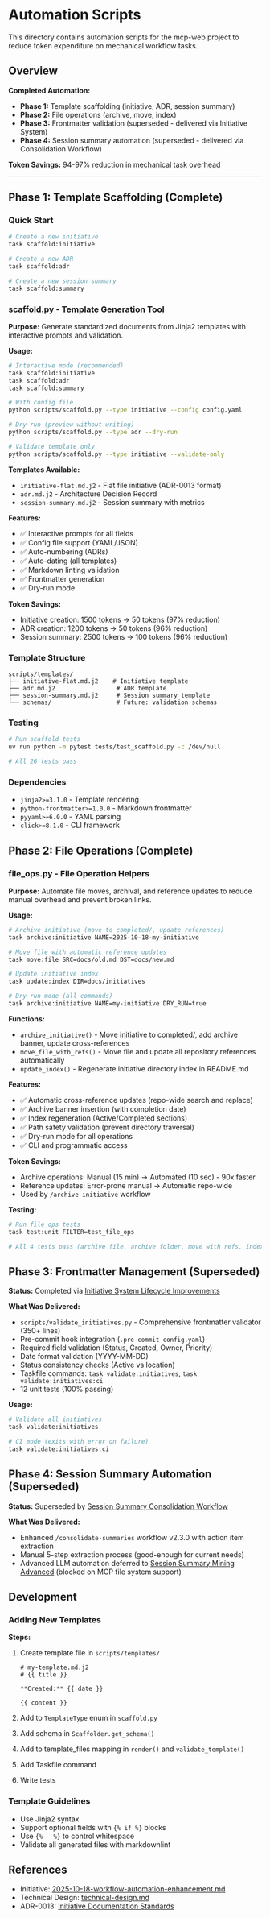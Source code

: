 # Automation Scripts

This directory contains automation scripts for the mcp-web project to reduce token expenditure on mechanical workflow tasks.

## Overview

**Completed Automation:**

- **Phase 1:** Template scaffolding (initiative, ADR, session summary)
- **Phase 2:** File operations (archive, move, index)
- **Phase 3:** Frontmatter validation (superseded - delivered via Initiative System)
- **Phase 4:** Session summary automation (superseded - delivered via Consolidation Workflow)

**Token Savings:** 94-97% reduction in mechanical task overhead

---

## Phase 1: Template Scaffolding (Complete)

### Quick Start

```bash
# Create a new initiative
task scaffold:initiative

# Create a new ADR
task scaffold:adr

# Create a new session summary
task scaffold:summary
```

### scaffold.py - Template Generation Tool

**Purpose:** Generate standardized documents from Jinja2 templates with interactive prompts and validation.

**Usage:**

```bash
# Interactive mode (recommended)
task scaffold:initiative
task scaffold:adr
task scaffold:summary

# With config file
python scripts/scaffold.py --type initiative --config config.yaml

# Dry-run (preview without writing)
python scripts/scaffold.py --type adr --dry-run

# Validate template only
python scripts/scaffold.py --type initiative --validate-only
```

**Templates Available:**

- `initiative-flat.md.j2` - Flat file initiative (ADR-0013 format)
- `adr.md.j2` - Architecture Decision Record
- `session-summary.md.j2` - Session summary with metrics

**Features:**

- ✅ Interactive prompts for all fields
- ✅ Config file support (YAML/JSON)
- ✅ Auto-numbering (ADRs)
- ✅ Auto-dating (all templates)
- ✅ Markdown linting validation
- ✅ Frontmatter generation
- ✅ Dry-run mode

**Token Savings:**

- Initiative creation: 1500 tokens → 50 tokens (97% reduction)
- ADR creation: 1200 tokens → 50 tokens (96% reduction)
- Session summary: 2500 tokens → 100 tokens (96% reduction)

### Template Structure

```text
scripts/templates/
├── initiative-flat.md.j2    # Initiative template
├── adr.md.j2                 # ADR template
├── session-summary.md.j2     # Session summary template
└── schemas/                  # Future: validation schemas
```

### Testing

```bash
# Run scaffold tests
uv run python -m pytest tests/test_scaffold.py -c /dev/null

# All 26 tests pass
```

### Dependencies

- `jinja2>=3.1.0` - Template rendering
- `python-frontmatter>=1.0.0` - Markdown frontmatter
- `pyyaml>=6.0.0` - YAML parsing
- `click>=8.1.0` - CLI framework

## Phase 2: File Operations (Complete)

### file_ops.py - File Operation Helpers

**Purpose:** Automate file moves, archival, and reference updates to reduce manual overhead and prevent broken links.

**Usage:**

```bash
# Archive initiative (move to completed/, update references)
task archive:initiative NAME=2025-10-18-my-initiative

# Move file with automatic reference updates
task move:file SRC=docs/old.md DST=docs/new.md

# Update initiative index
task update:index DIR=docs/initiatives

# Dry-run mode (all commands)
task archive:initiative NAME=my-initiative DRY_RUN=true
```

**Functions:**

- `archive_initiative()` - Move initiative to completed/, add archive banner, update cross-references
- `move_file_with_refs()` - Move file and update all repository references automatically
- `update_index()` - Regenerate initiative directory index in README.md

**Features:**

- ✅ Automatic cross-reference updates (repo-wide search and replace)
- ✅ Archive banner insertion (with completion date)
- ✅ Index regeneration (Active/Completed sections)
- ✅ Path safety validation (prevent directory traversal)
- ✅ Dry-run mode for all operations
- ✅ CLI and programmatic access

**Token Savings:**

- Archive operations: Manual (15 min) → Automated (10 sec) - 90x faster
- Reference updates: Error-prone manual → Automatic repo-wide
- Used by `/archive-initiative` workflow

**Testing:**

```bash
# Run file_ops tests
task test:unit FILTER=test_file_ops

# All 4 tests pass (archive file, archive folder, move with refs, index validation)
```

## Phase 3: Frontmatter Management (Superseded)

**Status:** Completed via [Initiative System Lifecycle Improvements](../docs/initiatives/completed/2025-10-19-initiative-system-lifecycle-improvements/initiative.md)

**What Was Delivered:**

- `scripts/validate_initiatives.py` - Comprehensive frontmatter validator (350+ lines)
- Pre-commit hook integration (`.pre-commit-config.yaml`)
- Required field validation (Status, Created, Owner, Priority)
- Date format validation (YYYY-MM-DD)
- Status consistency checks (Active vs location)
- Taskfile commands: `task validate:initiatives`, `task validate:initiatives:ci`
- 12 unit tests (100% passing)

**Usage:**

```bash
# Validate all initiatives
task validate:initiatives

# CI mode (exits with error on failure)
task validate:initiatives:ci
```

## Phase 4: Session Summary Automation (Superseded)

**Status:** Superseded by [Session Summary Consolidation Workflow](../docs/initiatives/completed/2025-10-19-session-summary-consolidation-workflow/initiative.md)

**What Was Delivered:**

- Enhanced `/consolidate-summaries` workflow v2.3.0 with action item extraction
- Manual 5-step extraction process (good-enough for current needs)
- Advanced LLM automation deferred to [Session Summary Mining Advanced](../docs/initiatives/active/2025-10-19-session-summary-mining-advanced/initiative.md) (blocked on MCP file system support)

## Development

### Adding New Templates

**Steps:**

1. Create template file in `scripts/templates/`

   ```jinja2
   # my-template.md.j2
   # {{ title }}

   **Created:** {{ date }}

   {{ content }}
   ```

2. Add to `TemplateType` enum in `scaffold.py`
3. Add schema in `Scaffolder.get_schema()`
4. Add to template_files mapping in `render()` and `validate_template()`
5. Add Taskfile command
6. Write tests

### Template Guidelines

- Use Jinja2 syntax
- Support optional fields with `{% if %}` blocks
- Use `{%- -%}` to control whitespace
- Validate all generated files with markdownlint

## References

- Initiative: [2025-10-18-workflow-automation-enhancement.md](../docs/initiatives/active/2025-10-18-workflow-automation-enhancement.md)
- Technical Design: [technical-design.md](../docs/initiatives/active/2025-10-18-workflow-automation-enhancement/technical-design.md)
- ADR-0013: [Initiative Documentation Standards](../docs/adr/0013-initiative-documentation-standards.md)
